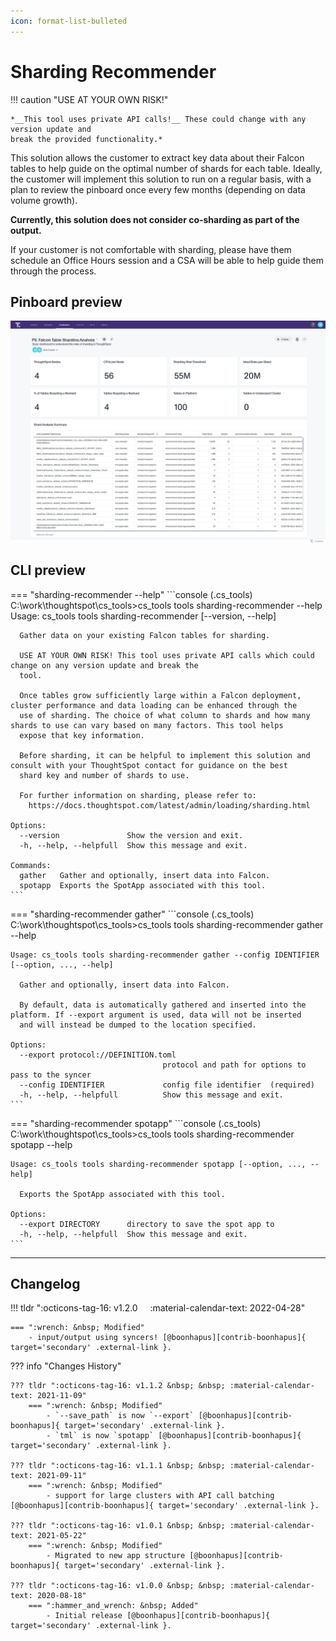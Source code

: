 ```yaml
---
icon: format-list-bulleted
---
```


# Sharding Recommender

!!! caution "USE AT YOUR OWN RISK!"

    *__This tool uses private API calls!__ These could change with any version update and
    break the provided functionality.*

This solution allows the customer to extract key data about their Falcon tables to help
guide on the optimal number of shards for each table. Ideally, the customer will
implement this solution to run on a regular basis, with a plan to review the pinboard
once every few months (depending on data volume growth).

__Currently, this solution does not consider co-sharding as part of the output.__

If your customer is not comfortable with sharding, please have them schedule an
Office Hours session and a CSA will be able to help guide them through the process.

## Pinboard preview

![pinboard](./pinboard.png)

## CLI preview

=== "sharding-recommender --help"
    ```console
    (.cs_tools) C:\work\thoughtspot\cs_tools>cs_tools tools sharding-recommender --help
    Usage: cs_tools tools sharding-recommender [--version, --help] <command>

      Gather data on your existing Falcon tables for sharding.

      USE AT YOUR OWN RISK! This tool uses private API calls which could change on any version update and break the
      tool.

      Once tables grow sufficiently large within a Falcon deployment, cluster performance and data loading can be enhanced through the
      use of sharding. The choice of what column to shards and how many shards to use can vary based on many factors. This tool helps
      expose that key information.

      Before sharding, it can be helpful to implement this solution and consult with your ThoughtSpot contact for guidance on the best
      shard key and number of shards to use.

      For further information on sharding, please refer to:
        https://docs.thoughtspot.com/latest/admin/loading/sharding.html

    Options:
      --version               Show the version and exit.
      -h, --help, --helpfull  Show this message and exit.

    Commands:
      gather   Gather and optionally, insert data into Falcon.
      spotapp  Exports the SpotApp associated with this tool.
    ```

=== "sharding-recommender gather"
    ```console
    (.cs_tools) C:\work\thoughtspot\cs_tools>cs_tools tools sharding-recommender gather --help

    Usage: cs_tools tools sharding-recommender gather --config IDENTIFIER [--option, ..., --help]

      Gather and optionally, insert data into Falcon.

      By default, data is automatically gathered and inserted into the platform. If --export argument is used, data will not be inserted
      and will instead be dumped to the location specified.

    Options:
      --export protocol://DEFINITION.toml
                                      protocol and path for options to pass to the syncer
      --config IDENTIFIER             config file identifier  (required)
      -h, --help, --helpfull          Show this message and exit.
    ```

=== "sharding-recommender spotapp"
    ```console
    (.cs_tools) C:\work\thoughtspot\cs_tools>cs_tools tools sharding-recommender spotapp --help

    Usage: cs_tools tools sharding-recommender spotapp [--option, ..., --help]

      Exports the SpotApp associated with this tool.

    Options:
      --export DIRECTORY      directory to save the spot app to
      -h, --help, --helpfull  Show this message and exit.
    ```

---

## Changelog

!!! tldr ":octicons-tag-16: v1.2.0 &nbsp; &nbsp; :material-calendar-text: 2022-04-28"

    === ":wrench: &nbsp; Modified"
        - input/output using syncers! [@boonhapus][contrib-boonhapus]{ target='secondary' .external-link }.

??? info "Changes History"

    ??? tldr ":octicons-tag-16: v1.1.2 &nbsp; &nbsp; :material-calendar-text: 2021-11-09"
        === ":wrench: &nbsp; Modified"
            - `--save_path` is now `--export` [@boonhapus][contrib-boonhapus]{ target='secondary' .external-link }.
            - `tml` is now `spotapp` [@boonhapus][contrib-boonhapus]{ target='secondary' .external-link }.

    ??? tldr ":octicons-tag-16: v1.1.1 &nbsp; &nbsp; :material-calendar-text: 2021-09-11"
        === ":wrench: &nbsp; Modified"
            - support for large clusters with API call batching [@boonhapus][contrib-boonhapus]{ target='secondary' .external-link }.

    ??? tldr ":octicons-tag-16: v1.0.1 &nbsp; &nbsp; :material-calendar-text: 2021-05-22"
        === ":wrench: &nbsp; Modified"
            - Migrated to new app structure [@boonhapus][contrib-boonhapus]{ target='secondary' .external-link }.

    ??? tldr ":octicons-tag-16: v1.0.0 &nbsp; &nbsp; :material-calendar-text: 2020-08-18"
        === ":hammer_and_wrench: &nbsp; Added"
            - Initial release [@boonhapus][contrib-boonhapus]{ target='secondary' .external-link }.

[keep-a-changelog]: https://keepachangelog.com/en/1.0.0/
[semver]: https://semver.org/spec/v2.0.0.html
[contrib-boonhapus]: https://github.com/boonhapus
